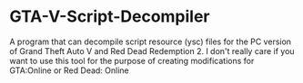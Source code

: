 # GTA-V-Script-Decompiler
A program that can decompile script resource (ysc) files for the PC version of Grand Theft Auto V and Red Dead Redemption 2. I don't really care if you want to use this tool for the purpose of creating modifications for GTA:Online or Red Dead: Online

